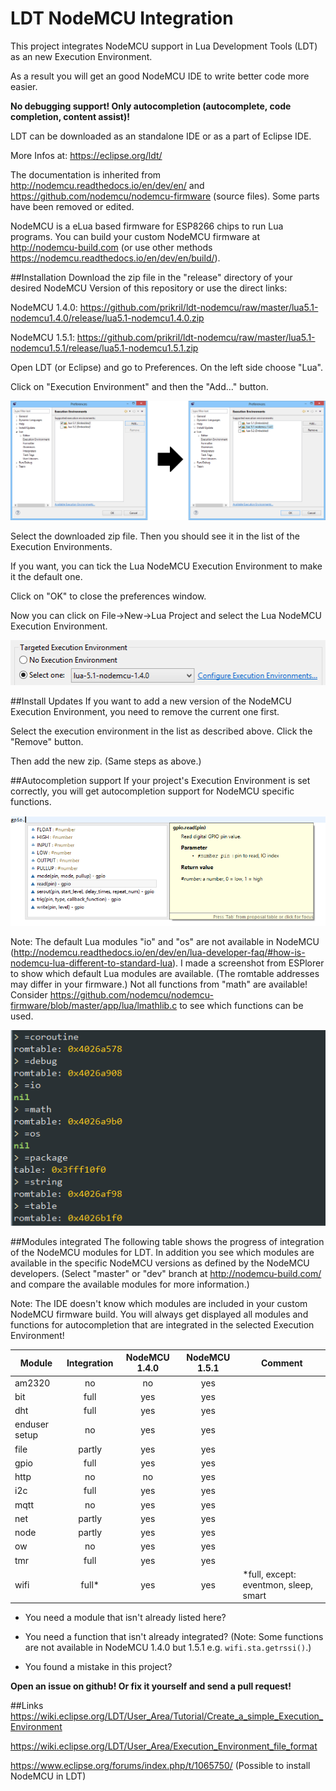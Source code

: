# LDT NodeMCU Integration

This project integrates NodeMCU support in Lua Development Tools (LDT) as an new Execution Environment.

As a result you will get an good NodeMCU IDE to write better code more easier.

**No debugging support! Only autocompletion (autocomplete, code completion, content assist)!**

LDT can be downloaded as an standalone IDE or as a part of Eclipse IDE.

More Infos at: https://eclipse.org/ldt/

The documentation is inherited from http://nodemcu.readthedocs.io/en/dev/en/ and https://github.com/nodemcu/nodemcu-firmware (source files).
Some parts have been removed or edited.

NodeMCU is a eLua based firmware for ESP8266 chips to run Lua programs.
You can build your custom NodeMCU firmware at http://nodemcu-build.com (or use other methods https://nodemcu.readthedocs.io/en/dev/en/build/).

##Installation
Download the zip file in the "release" directory of your desired NodeMCU Version of this repository or use the direct links:

NodeMCU 1.4.0: https://github.com/prikril/ldt-nodemcu/raw/master/lua5.1-nodemcu1.4.0/release/lua5.1-nodemcu1.4.0.zip

NodeMCU 1.5.1: https://github.com/prikril/ldt-nodemcu/raw/master/lua5.1-nodemcu1.5.1/release/lua5.1-nodemcu1.5.1.zip

Open LDT (or Eclipse) and go to Preferences. On the left side choose "Lua".

Click on "Execution Environment" and then the "Add..." button.

![Add zip](/pics/add-ee-compact01.png?raw=true)

Select the downloaded zip file. Then you should see it in the list of the Execution Environments.

If you want, you can tick the Lua NodeMCU Execution Environment to make it the default one.

Click on "OK" to close the preferences window.

Now you can click on File->New->Lua Project and select the Lua NodeMCU Execution Environment.

![Create Project](/pics/create-proj01.png?raw=true)

##Install Updates
If you want to add a new version of the NodeMCU Execution Environment, you need to remove the current one first.

Select the execution environment in the list as described above. Click the "Remove" button.

Then add the new zip. (Same steps as above.)

##Autocompletion support
If your project's Execution Environment is set correctly, you will get autocompletion support for NodeMCU specific functions.

![Autocomplete](/pics/autocomplete01.png?raw=true)

Note: The default Lua modules "io" and "os" are not available in NodeMCU (http://nodemcu.readthedocs.io/en/dev/en/lua-developer-faq/#how-is-nodemcu-lua-different-to-standard-lua).
I made a screenshot from ESPlorer to show which default Lua modules are available. (The romtable addresses may differ in your firmware.)
Not all functions from "math" are available! Consider https://github.com/nodemcu/nodemcu-firmware/blob/master/app/lua/lmathlib.c to see which functions can be used.

![Default Lua modules in NodeMCU](/pics/nodemcu-default-lua-modules01.png?raw=true)

##Modules integrated
The following table shows the progress of integration of the NodeMCU modules for LDT.
In addition you see which modules are available in the specific NodeMCU versions as defined by the NodeMCU developers.
(Select "master" or "dev" branch at http://nodemcu-build.com/ and compare the available modules for more information.)

Note: The IDE doesn't know which modules are included in your custom NodeMCU firmware build.
You will always get displayed all modules and functions for autocompletion that are integrated in the selected Execution Environment!

| Module       | Integration  | NodeMCU 1.4.0 | NodeMCU 1.5.1 | Comment                                |
| ------------ |:------------:|:-------------:|:-------------:| -------------------------------------- |
| am2320       | no           | no            | yes           |                                        |
| bit          | full         | yes           | yes           |                                        |
| dht          | full         | yes           | yes           |                                        |
| enduser setup| no           | yes           | yes           |                                        |
| file         | partly       | yes           | yes           |                                        |
| gpio         | full         | yes           | yes           |                                        |
| http         | no           | no            | yes           |                                        |
| i2c          | full         | yes           | yes           |                                        |
| mqtt         | no           | yes           | yes           |                                        |
| net          | partly       | yes           | yes           |                                        |
| node         | partly       | yes           | yes           |                                        |
| ow           | no           | yes           | yes           |                                        |
| tmr          | full         | yes           | yes           |                                        |
| wifi         | full\*       | yes           | yes           | \*full, except: eventmon, sleep, smart |

* You need a module that isn't already listed here?

* You need a function that isn't already integrated? (Note: Some functions are not available in NodeMCU 1.4.0 but 1.5.1 e.g. `wifi.sta.getrssi()`.)

* You found a mistake in this project?

**Open an issue on github! Or fix it yourself and send a pull request!**


##Links
https://wiki.eclipse.org/LDT/User_Area/Tutorial/Create_a_simple_Execution_Environment

https://wiki.eclipse.org/LDT/User_Area/Execution_Environment_file_format

https://www.eclipse.org/forums/index.php/t/1065750/ (Possible to install NodeMCU in LDT)